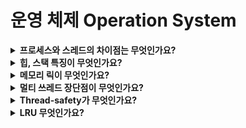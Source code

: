 # 운영 체제 Operation System

<details>
<summary><strong>프로세스와 스레드의 차이점는 무엇인가요?</strong></summary>  
<hr>
<ul><li>프로세스는 컴퓨터에서 실행하는 프로그램이고 ... 입니다.</li></ul>
<hr>
</details>


<details>
<summary><strong>힙, 스택 특징이 무엇인가요?</strong></summary>  
<hr>
<ul><li>답변</li></ul>
<hr>
</details>


<details>
<summary><strong>메모리 릭이 무엇인가요?</strong></summary>  
<hr>
<ul><li>답변</li></ul>
<hr>
</details>


<details>
<summary><strong>멀티 쓰레드 장단점이 무엇인가요?</strong></summary>  
<hr>
<ul><li>답변</li></ul>
<hr>
</details>


<details>
<summary><strong>Thread-safety가 무엇인가요?</strong></summary>  
<hr>
<ul><li>답변</li></ul>
<hr>
</details>

<details>
<summary><strong>LRU  무엇인가요?</strong></summary>  
<hr>
<ul><li>답변</li></ul>
<hr>
</details>
